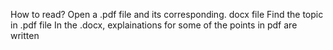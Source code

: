 How to read?
  Open a .pdf file and its corresponding. docx file
  Find the topic in .pdf file
  In the .docx, explainations for some of the points in pdf are written
